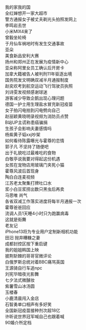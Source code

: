 我的家我的国  
全红婵想开一家大超市  
警方通报女子被丈夫剃光头拍照发网上  
李鸣岩去世  
小米MIX4来了  
曾毅坐轮椅  
于月仙车祸地时有发生交通事故  
亚朵  
美食新品安利大赛  
扬州和郑州正在发展为疫情新中心  
亚朵称阿里女员工确认后开房卡  
加拿大籍被告人被判刑11年驱逐出境  
国务院发文明确双减半月通报制度  
赵奕欢考到航空运动飞行驾驶员执照  
刘诗雯发视频感谢球迷  
游客减少导致企鹅出现心理问题  
德国一护士用生理盐水冒充新冠疫苗  
女子拍闪电拍到闪电劈向自己  
赵丽颖黄晓明录视频为消防员点赞  
B站UP主谎称患癌骗捐  
生孩子会影响夫妻感情吗  
杨紫黄子韬xxj吵架  
如何看待陈露曝光与霍尊的恋情  
郭子凡 不坚持了随便吧  
出于礼貌吃过最难吃的食物  
白敬亭说我要对得起这份机遇  
女孩在宠物店用玻璃门夹死小猫  
霍尊风波后首现身  
陶白白连麦视频  
江苏老太聚集打牌吐口水  
浆小白豆浆捞出数只黑虫后再卖  
马思唯 尚气  
各省双减工作落实进度将每半月通报一次  
霍尊爸爸回应  
流调人员1天睡4小时只为跑赢病毒  
这就是街舞  
老友记  
iPhone13将为专业用户定制新相机功能  
田汨 抛弃糟糠之妻  
成都封控区按下重启键  
我的姐姐韩国上映  
披荆斩棘的哥哥官微评论  
白俄罗斯总统对着BBC痛骂英国  
王源骑自行车追npc  
刘宪华暗夜光影舞  
七夕法式微醺妆  
紫薯雪山冰汤圆  
玉楼春  
小鹿清晨闯入金店  
石智勇单口相声有多好笑  
全国新冠疫苗接种剂次超18亿  
许昕说世界冠军喊自己也跟着喊  
90婚介所定档  
